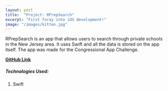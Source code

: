 ```yaml
---
layout: post
title:  "Project: RPrepSearch"
excerpt: "First foray into iOS development!"
image: "/images/kitten.jpg"
---
```


RPrepSearch is an app that allows users to search through private schools in the New Jersey area. It uses Swift and all the data is stored on the app itself. The app was made for the Congressional App Challenge.

**[GitHub Link](​​https://github.com/SrinidhiPalwayi/RPrepSearch-2)**

<h5>Technologies Used: </h5>
<ol>
  <li>Swift</li>
</ol>

